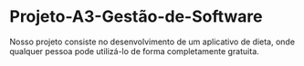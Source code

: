 # Projeto-A3-Gestão-de-Software

Nosso projeto consiste no desenvolvimento de um aplicativo de dieta, onde qualquer pessoa pode utilizá-lo de forma completamente gratuita.
